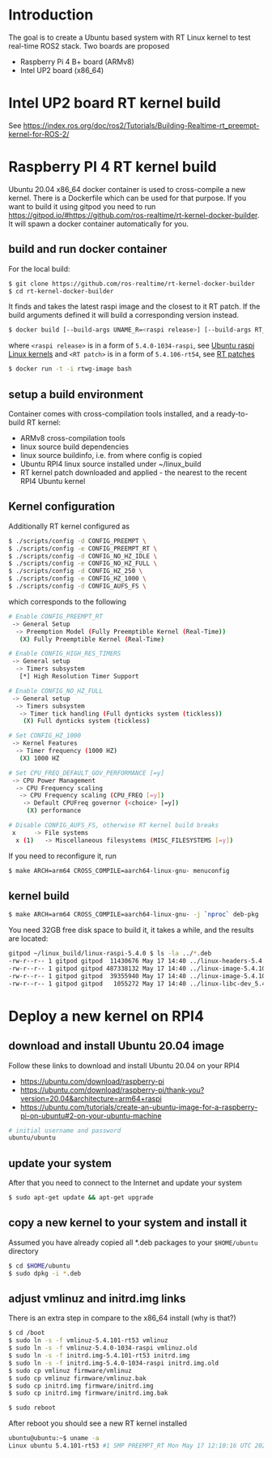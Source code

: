 # Introduction
The goal is to create a Ubuntu based system with RT Linux kernel to test real-time ROS2 stack. Two boards are proposed
* Raspberry Pi 4 B+ board (ARMv8)
* Intel UP2 board (x86_64)
# Intel UP2 board RT kernel build
See https://index.ros.org/doc/ros2/Tutorials/Building-Realtime-rt_preempt-kernel-for-ROS-2/
# Raspberry PI 4 RT kernel build
Ubuntu 20.04 x86_64 docker container is used to cross-compile a new kernel. There is a Dockerfile which can be used for that purpose. If you want to build it using gitpod you need to run https://gitpod.io/#https://github.com/ros-realtime/rt-kernel-docker-builder. It will spawn a docker container automatically for you.
## build and run docker container
For the local build:
```bash
$ git clone https://github.com/ros-realtime/rt-kernel-docker-builder
$ cd rt-kernel-docker-builder
```
It finds and takes the latest raspi image and the closest to it RT patch. If the build arguments defined it will build a corresponding version instead.

```bash
$ docker build [--build-args UNAME_R=<raspi release>] [--build-args RT_PATCH=<RT patch>] -t rtwg-image .
```

where ```<raspi release>``` is in a form of ```5.4.0-1034-raspi```,  see [Ubuntu raspi Linux kernels](https://packages.ubuntu.com/search?suite=default&section=all&arch=any&keywords=linux-image-5.4&searchon=names)
and ```<RT patch>``` is in a form of ```5.4.106-rt54```, see [RT patches](http://cdn.kernel.org/pub/linux/kernel/projects/rt/5.4/older)

```bash
$ docker run -t -i rtwg-image bash
```
## setup a build environment
Container comes with cross-compilation tools installed, and a ready-to-build RT kernel:
* ARMv8 cross-compilation tools
* linux source build dependencies
* linux source buildinfo, i.e. from where config is copied
* Ubuntu RPI4 linux source installed under ~/linux_build
* RT kernel patch downloaded and applied - the nearest to the recent RPI4 Ubuntu kernel
## Kernel configuration
Additionally RT kernel configured as
```bash
$ ./scripts/config -d CONFIG_PREEMPT \
$ ./scripts/config -e CONFIG_PREEMPT_RT \
$ ./scripts/config -d CONFIG_NO_HZ_IDLE \
$ ./scripts/config -e CONFIG_NO_HZ_FULL \
$ ./scripts/config -d CONFIG_HZ_250 \
$ ./scripts/config -e CONFIG_HZ_1000 \
$ ./scripts/config -d CONFIG_AUFS_FS \
```
which corresponds to the following
```bash
# Enable CONFIG_PREEMPT_RT
 -> General Setup
  -> Preemption Model (Fully Preemptible Kernel (Real-Time))
   (X) Fully Preemptible Kernel (Real-Time)

# Enable CONFIG_HIGH_RES_TIMERS
 -> General setup
  -> Timers subsystem
   [*] High Resolution Timer Support

# Enable CONFIG_NO_HZ_FULL
 -> General setup
  -> Timers subsystem
   -> Timer tick handling (Full dynticks system (tickless))
    (X) Full dynticks system (tickless)

# Set CONFIG_HZ_1000
 -> Kernel Features
  -> Timer frequency (1000 HZ)
   (X) 1000 HZ

# Set CPU_FREQ_DEFAULT_GOV_PERFORMANCE [=y]
 -> CPU Power Management
  -> CPU Frequency scaling
   -> CPU Frequency scaling (CPU_FREQ [=y])
    -> Default CPUFreq governor (<choice> [=y])
     (X) performance

# Disable CONFIG_AUFS_FS, otherwise RT kernel build breaks
 x     -> File systems                                                                                                                          x
  x (1)   -> Miscellaneous filesystems (MISC_FILESYSTEMS [=y])
```
If you need to reconfigure it, run
```bash
$ make ARCH=arm64 CROSS_COMPILE=aarch64-linux-gnu- menuconfig
```
## kernel build
```bash
$ make ARCH=arm64 CROSS_COMPILE=aarch64-linux-gnu- -j `nproc` deb-pkg
```
You need 32GB free disk space to build it, it takes a while, and the results are located:
```bash
gitpod ~/linux_build/linux-raspi-5.4.0 $ ls -la ../*.deb
-rw-r--r-- 1 gitpod gitpod  11430676 May 17 14:40 ../linux-headers-5.4.101-rt53_5.4.101-rt53-1_arm64.deb
-rw-r--r-- 1 gitpod gitpod 487338132 May 17 14:40 ../linux-image-5.4.101-rt53-dbg_5.4.101-rt53-1_arm64.deb
-rw-r--r-- 1 gitpod gitpod  39355940 May 17 14:40 ../linux-image-5.4.101-rt53_5.4.101-rt53-1_arm64.deb
-rw-r--r-- 1 gitpod gitpod   1055272 May 17 14:40 ../linux-libc-dev_5.4.101-rt53-1_arm64.deb
```
# Deploy a new kernel on RPI4
## download and install Ubuntu 20.04 image
Follow these links to download and install Ubuntu 20.04 on your RPI4
* https://ubuntu.com/download/raspberry-pi
* https://ubuntu.com/download/raspberry-pi/thank-you?version=20.04&architecture=arm64+raspi
* https://ubuntu.com/tutorials/create-an-ubuntu-image-for-a-raspberry-pi-on-ubuntu#2-on-your-ubuntu-machine
```bash
# initial username and password
ubuntu/ubuntu
```
## update your system
After that you need to connect to the Internet and update your system
```bash
$ sudo apt-get update && apt-get upgrade
```
## copy a new kernel to your system and install it
Assumed you have already copied all *.deb packages to your ```$HOME/ubuntu``` directory
```bash
$ cd $HOME/ubuntu
$ sudo dpkg -i *.deb
```
## adjust vmlinuz and initrd.img links
There is an extra step in compare to the x86_64 install (why is that?)
```bash
$ cd /boot
$ sudo ln -s -f vmlinuz-5.4.101-rt53 vmlinuz
$ sudo ln -s -f vmlinuz-5.4.0-1034-raspi vmlinuz.old
$ sudo ln -s -f initrd.img-5.4.101-rt53 initrd.img
$ sudo ln -s -f initrd.img-5.4.0-1034-raspi initrd.img.old
$ sudo cp vmlinuz firmware/vmlinuz
$ sudo cp vmlinuz firmware/vmlinuz.bak
$ sudo cp initrd.img firmware/initrd.img
$ sudo cp initrd.img firmware/initrd.img.bak

$ sudo reboot
```
After reboot you should see a new RT kernel installed
```bash
ubuntu@ubuntu:~$ uname -a
Linux ubuntu 5.4.101-rt53 #1 SMP PREEMPT_RT Mon May 17 12:10:16 UTC 2021 aarch64 aarch64 aarch64 GNU/Linux
```
